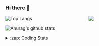 ### Hi there 👋

<!--
**tao8687/tao8687** is a ✨ _special_ ✨ repository because its `README.md` (this file) appears on your GitHub profile.

Here are some ideas to get you started:

- 🔭 I’m currently working on ...
- 🌱 I’m currently learning ...
- 👯 I’m looking to collaborate on ...
- 🤔 I’m looking for help with ...
- 💬 Ask me about ...
- 📫 How to reach me: ...
- 😄 Pronouns: ...
- ⚡ Fun fact: ...
-->

<img align='right' src="https://media.giphy.com/media/M9gbBd9nbDrOTu1Mqx/giphy.gif" width="240">

  
![Top Langs](https://github-readme-stats.vercel.app/api/top-langs/?username=tao8687&layout=compact&title_color=23238E&text_color=A67D3D)

![Anurag's github stats](https://github-readme-stats.vercel.app/api?username=tao8687&show_icons=true&&text_color=A67D3D&title_color=23238E&show_icons=false&count_private=true&hide=stars)

<details>
  <summary>:zap: Coding Stats</summary>
  <br>
    
<!--START_SECTION:waka-->
![Code Time](http://img.shields.io/badge/Code%20Time-2%2C148%20hrs%2029%20mins-blue)

![Profile Views](http://img.shields.io/badge/Profile%20Views-0-blue)

**🐱 My GitHub Data** 

> 📦 1.5 MB Used in GitHub's Storage 
 > 
> 🏆 256 Contributions in the Year 2025
 > 
> 🚫 Not Opted to Hire
 > 
> 📜 63 Public Repositories 
 > 
> 🔑 24 Private Repositories 
 > 
**I'm an Early 🐤** 

```text
🌞 Morning                1858 commits        ██████████████████████░░░   89.72 % 
🌆 Daytime                90 commits          █░░░░░░░░░░░░░░░░░░░░░░░░   04.35 % 
🌃 Evening                119 commits         █░░░░░░░░░░░░░░░░░░░░░░░░   05.75 % 
🌙 Night                  4 commits           ░░░░░░░░░░░░░░░░░░░░░░░░░   00.19 % 
```
📅 **I'm Most Productive on Wednesday** 

```text
Monday                   297 commits         ████░░░░░░░░░░░░░░░░░░░░░   14.34 % 
Tuesday                  283 commits         ███░░░░░░░░░░░░░░░░░░░░░░   13.66 % 
Wednesday                354 commits         ████░░░░░░░░░░░░░░░░░░░░░   17.09 % 
Thursday                 278 commits         ███░░░░░░░░░░░░░░░░░░░░░░   13.42 % 
Friday                   294 commits         ████░░░░░░░░░░░░░░░░░░░░░   14.20 % 
Saturday                 287 commits         ███░░░░░░░░░░░░░░░░░░░░░░   13.86 % 
Sunday                   278 commits         ███░░░░░░░░░░░░░░░░░░░░░░   13.42 % 
```


📊 **This Week I Spent My Time On** 

```text
🕑︎ Time Zone: Asia/Shanghai

💬 Programming Languages: 
YAML                     4 hrs 21 mins       ██████████████████░░░░░░░   73.56 % 
C++                      32 mins             ██░░░░░░░░░░░░░░░░░░░░░░░   09.14 % 
Bash                     28 mins             ██░░░░░░░░░░░░░░░░░░░░░░░   08.10 % 
XML                      24 mins             ██░░░░░░░░░░░░░░░░░░░░░░░   06.98 % 
Docker                   3 mins              ░░░░░░░░░░░░░░░░░░░░░░░░░   00.96 % 

🔥 Editors: 
VS Code                  5 hrs 55 mins       █████████████████████████   100.00 % 

🐱‍💻 Projects: 
carto                    4 hrs 35 mins       ███████████████████░░░░░░   77.32 % 
transitive               1 hr 2 mins         ████░░░░░░░░░░░░░░░░░░░░░   17.48 % 
icart_mini_driver_ws     17 mins             █░░░░░░░░░░░░░░░░░░░░░░░░   04.79 % 
als_ros                  1 min               ░░░░░░░░░░░░░░░░░░░░░░░░░   00.42 % 

💻 Operating System: 
Linux                    5 hrs 55 mins       █████████████████████████   100.00 % 
```

**I Mostly Code in C++** 

```text
C++                      11 repos            █████████░░░░░░░░░░░░░░░░   34.38 % 
Python                   8 repos             ██████░░░░░░░░░░░░░░░░░░░   25.00 % 
JavaScript               2 repos             ██░░░░░░░░░░░░░░░░░░░░░░░   06.25 % 
Batchfile                1 repo              █░░░░░░░░░░░░░░░░░░░░░░░░   03.12 % 
HTML                     1 repo              █░░░░░░░░░░░░░░░░░░░░░░░░   03.12 % 
```



**Timeline**

![Lines of Code chart](https://raw.githubusercontent.com/tao8687/tao8687/master/assets/bar_graph.png)


 Last Updated on 12/09/2025 01:42:47 UTC
<!--END_SECTION:waka-->
</details>
